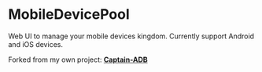 MobileDevicePool
===========

Web UI to manage your mobile devices kingdom.  Currently support Android and iOS devices.

Forked from my own project: [**Captain-ADB**](https://github.com/thyrlian/Captain-ADB)

